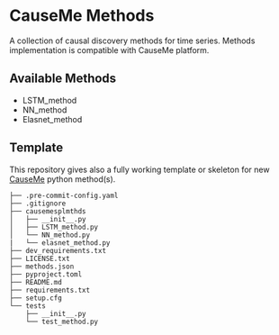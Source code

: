 # CauseMe Methods

A collection of  causal discovery methods for time series.
Methods implementation is compatible with CauseMe platform.


## Available Methods

- LSTM_method
- NN_method
- Elasnet_method

## Template

This repository gives also a fully working template or skeleton
for new [CauseMe](https://causeme.uv.es) python method(s).

```
├── .pre-commit-config.yaml
├── .gitignore
├── causemesplmthds
│   ├── __init__.py
│   ├── LSTM_method.py
│   └── NN_method.py
|   └── elasnet_method.py
├── dev_requirements.txt
├── LICENSE.txt
├── methods.json
├── pyproject.toml
├── README.md
├── requirements.txt
├── setup.cfg
└── tests
    ├── __init__.py
    └── test_method.py
```


